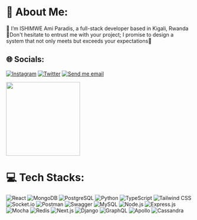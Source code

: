 # 💫 About Me:
🫥 I’m ISHIMWE Ami Paradis, a full-stack developer based in Kigali, Rwanda<br/>
🚀Don't hesitate to entrust me with your project; I promise to design a system that not only meets but exceeds your expectations🌟

## 🌐 Socials:
[![Instagram](https://img.shields.io/badge/Instagram-%23E4405F.svg?logo=Instagram&logoColor=white)](https://www.instagram.com/ami_paradis/) [![Twitter](https://img.shields.io/badge/Twitter-%231DA1F2.svg?logo=Twitter&logoColor=white)](https://twitter.com/@AmiParadis) 
[![Send me email](https://img.shields.io/badge/--gmail?label=Gmail&logo=Gmail&style=social)](mailto:pishimweaime7@gmail.com)


<div style="display:flex;">
  
  <img src='https://github-readme-stats.vercel.app/api?username=amiparadis250&show_icons=true&locale=en' style="height:200px;">

 

</div>








# 💻 Tech Stacks:
![React](https://img.shields.io/badge/react-%2320232a.svg?style=for-the-badge&logo=react&logoColor=%2361DAFB) 
![MongoDB](https://img.shields.io/badge/MongoDB-%234ea94b.svg?style=for-the-badge&logo=mongodb&logoColor=white) 
![PostgreSQL](https://img.shields.io/badge/PostgreSQL-%23316192.svg?style=for-the-badge&logo=postgresql&logoColor=white) 
![Python](https://img.shields.io/badge/python-%2314354C.svg?style=for-the-badge&logo=python&logoColor=white) 
![TypeScript](https://img.shields.io/badge/typescript-%23007ACC.svg?style=for-the-badge&logo=typescript&logoColor=white) 
![Tailwind CSS](https://img.shields.io/badge/tailwindcss-%2338B2AC.svg?style=for-the-badge&logo=tailwind-css&logoColor=white) 
![Socket.io](https://img.shields.io/badge/Socket.io-black?style=for-the-badge&logo=socket.io&badgeColor=010101) 
![Postman](https://img.shields.io/badge/Postman-FF6C37?style=for-the-badge&logo=postman&logoColor=white) 
![Swagger](https://img.shields.io/badge/-Swagger-%23Clojure?style=for-the-badge&logo=swagger&logoColor=white) 
![MySQL](https://img.shields.io/badge/MySQL-00000F?style=for-the-badge&logo=mysql&logoColor=white) 
![Node.js](https://img.shields.io/badge/node.js-6DA55F?style=for-the-badge&logo=node.js&logoColor=white) 
![Express.js](https://img.shields.io/badge/express.js-%23404d59.svg?style=for-the-badge&logo=express&logoColor=%2361DAFB) 
![Mocha](https://img.shields.io/badge/Mocha-8D6748?style=for-the-badge&logo=mocha&logoColor=white) 
![Redis](https://img.shields.io/badge/Redis-%23C82C24.svg?style=for-the-badge&logo=redis&logoColor=white) 
![Next.js](https://img.shields.io/badge/Next.js-%23000000.svg?style=for-the-badge&logo=next.js&logoColor=white) 
![Django](https://img.shields.io/badge/Django-%23092E20.svg?style=for-the-badge&logo=django&logoColor=white) 
![GraphQL](https://img.shields.io/badge/GraphQL-%E10098.svg?style=for-the-badge&logo=graphql&logoColor=white) 
![Apollo](https://img.shields.io/badge/Apollo-%23E10098.svg?style=for-the-badge&logo=apollo&logoColor=white) 
![Cassandra](https://img.shields.io/badge/Cassandra-%23F2D600.svg?style=for-the-badge&logo=apachecassandra&logoColor=white)









